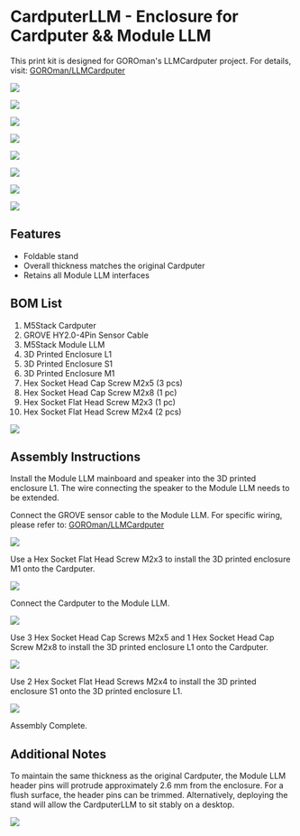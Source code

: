 # CardputerLLM - Enclosure for Cardputer && Module LLM

This print kit is designed for GOROman's LLMCardputer project. For details, visit: [GOROman/LLMCardputer](https://github.com/GOROman/LLMCardputer)

![](assets/20251001163056.jpg)

![](assets/20251001163049.jpg)

![](assets/20251001163103.jpg)

![](assets/20251001163031.jpg)

![](assets/20251001163117.jpg)

![](assets/20251001163110.jpg)

![](assets/20251001163039.jpg)

![](assets/20251001163016.jpg)

## Features

- Foldable stand
- Overall thickness matches the original Cardputer
- Retains all Module LLM interfaces

## BOM List

1. M5Stack Cardputer
2. GROVE HY2.0-4Pin Sensor Cable
3. M5Stack Module LLM
4. 3D Printed Enclosure L1
5. 3D Printed Enclosure S1
6. 3D Printed Enclosure M1
7. Hex Socket Head Cap Screw M2x5 (3 pcs)
8. Hex Socket Head Cap Screw M2x8 (1 pc)
9. Hex Socket Flat Head Screw M2x3 (1 pc)
10. Hex Socket Flat Head Screw M2x4 (2 pcs)

![](assets/Snipaste_2025-10-01_16-40-41.png)

## Assembly Instructions

Install the Module LLM mainboard and speaker into the 3D printed enclosure L1. The wire connecting the speaker to the Module LLM needs to be extended.

Connect the GROVE sensor cable to the Module LLM. For specific wiring, please refer to: [GOROman/LLMCardputer](https://github.com/GOROman/LLMCardputer)

![](assets/20251001163130.jpg)

Use a Hex Socket Flat Head Screw M2x3 to install the 3D printed enclosure M1 onto the Cardputer.

![](assets/20251001163123.jpg)

Connect the Cardputer to the Module LLM.

![](assets/20251001163139.jpg)

Use 3 Hex Socket Head Cap Screws M2x5 and 1 Hex Socket Head Cap Screw M2x8 to install the 3D printed enclosure L1 onto the Cardputer.

![](assets/20251001163146.jpg)

Use 2 Hex Socket Flat Head Screws M2x4 to install the 3D printed enclosure S1 onto the 3D printed enclosure L1.

![](assets/20251001163158.jpg)

Assembly Complete.

## Additional Notes

To maintain the same thickness as the original Cardputer, the Module LLM header pins will protrude approximately 2.6 mm from the enclosure. For a flush surface, the header pins can be trimmed. Alternatively, deploying the stand will allow the CardputerLLM to sit stably on a desktop.

![](assets/20251001171941.jpg)